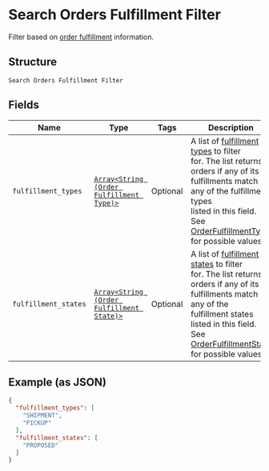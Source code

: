 
# Search Orders Fulfillment Filter

Filter based on [order fulfillment](../../doc/models/order-fulfillment.md) information.

## Structure

`Search Orders Fulfillment Filter`

## Fields

| Name | Type | Tags | Description |
|  --- | --- | --- | --- |
| `fulfillment_types` | [`Array<String (Order Fulfillment Type)>`](../../doc/models/order-fulfillment-type.md) | Optional | A list of [fulfillment types](../../doc/models/order-fulfillment-type.md) to filter<br>for. The list returns orders if any of its fulfillments match any of the fulfillment types<br>listed in this field.<br>See [OrderFulfillmentType](#type-orderfulfillmenttype) for possible values |
| `fulfillment_states` | [`Array<String (Order Fulfillment State)>`](../../doc/models/order-fulfillment-state.md) | Optional | A list of [fulfillment states](../../doc/models/order-fulfillment-state.md) to filter<br>for. The list returns orders if any of its fulfillments match any of the<br>fulfillment states listed in this field.<br>See [OrderFulfillmentState](#type-orderfulfillmentstate) for possible values |

## Example (as JSON)

```json
{
  "fulfillment_types": [
    "SHIPMENT",
    "PICKUP"
  ],
  "fulfillment_states": [
    "PROPOSED"
  ]
}
```

